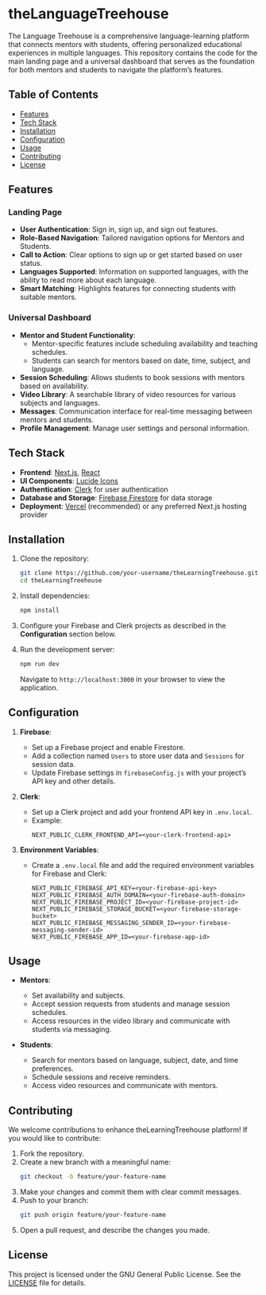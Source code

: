 # theLanguageTreehouse

The Language Treehouse is a comprehensive language-learning platform that connects mentors with students, offering personalized educational experiences in multiple languages. This repository contains the code for the main landing page and a universal dashboard that serves as the foundation for both mentors and students to navigate the platform’s features.

## Table of Contents

- [Features](#features)
- [Tech Stack](#tech-stack)
- [Installation](#installation)
- [Configuration](#configuration)
- [Usage](#usage)
- [Contributing](#contributing)
- [License](#license)

## Features

### Landing Page

- **User Authentication**: Sign in, sign up, and sign out features.
- **Role-Based Navigation**: Tailored navigation options for Mentors and Students.
- **Call to Action**: Clear options to sign up or get started based on user status.
- **Languages Supported**: Information on supported languages, with the ability to read more about each language.
- **Smart Matching**: Highlights features for connecting students with suitable mentors.

### Universal Dashboard

- **Mentor and Student Functionality**:
  - Mentor-specific features include scheduling availability and teaching schedules.
  - Students can search for mentors based on date, time, subject, and language.
- **Session Scheduling**: Allows students to book sessions with mentors based on availability.
- **Video Library**: A searchable library of video resources for various subjects and languages.
- **Messages**: Communication interface for real-time messaging between mentors and students.
- **Profile Management**: Manage user settings and personal information.

## Tech Stack

- **Frontend**: [Next.js](https://nextjs.org/), [React](https://reactjs.org/)
- **UI Components**: [Lucide Icons](https://lucide.dev/)
- **Authentication**: [Clerk](https://clerk.dev/) for user authentication
- **Database and Storage**: [Firebase Firestore](https://firebase.google.com/products/firestore) for data storage
- **Deployment**: [Vercel](https://vercel.com/) (recommended) or any preferred Next.js hosting provider

## Installation

1. Clone the repository:

   ```bash
   git clone https://github.com/your-username/theLearningTreehouse.git
   cd theLearningTreehouse
   ```

2. Install dependencies:

   ```bash
   npm install
   ```

3. Configure your Firebase and Clerk projects as described in the **Configuration** section below.

4. Run the development server:

   ```bash
   npm run dev
   ```

   Navigate to `http://localhost:3000` in your browser to view the application.

## Configuration

1. **Firebase**:

   - Set up a Firebase project and enable Firestore.
   - Add a collection named `Users` to store user data and `Sessions` for session data.
   - Update Firebase settings in `firebaseConfig.js` with your project’s API key and other details.

2. **Clerk**:

   - Set up a Clerk project and add your frontend API key in `.env.local`.
   - Example:
     ```plaintext
     NEXT_PUBLIC_CLERK_FRONTEND_API=<your-clerk-frontend-api>
     ```

3. **Environment Variables**:
   - Create a `.env.local` file and add the required environment variables for Firebase and Clerk:
     ```plaintext
     NEXT_PUBLIC_FIREBASE_API_KEY=<your-firebase-api-key>
     NEXT_PUBLIC_FIREBASE_AUTH_DOMAIN=<your-firebase-auth-domain>
     NEXT_PUBLIC_FIREBASE_PROJECT_ID=<your-firebase-project-id>
     NEXT_PUBLIC_FIREBASE_STORAGE_BUCKET=<your-firebase-storage-bucket>
     NEXT_PUBLIC_FIREBASE_MESSAGING_SENDER_ID=<your-firebase-messaging-sender-id>
     NEXT_PUBLIC_FIREBASE_APP_ID=<your-firebase-app-id>
     ```

## Usage

- **Mentors**:

  - Set availability and subjects.
  - Accept session requests from students and manage session schedules.
  - Access resources in the video library and communicate with students via messaging.

- **Students**:
  - Search for mentors based on language, subject, date, and time preferences.
  - Schedule sessions and receive reminders.
  - Access video resources and communicate with mentors.

## Contributing

We welcome contributions to enhance theLearningTreehouse platform! If you would like to contribute:

1. Fork the repository.
2. Create a new branch with a meaningful name:
   ```bash
   git checkout -b feature/your-feature-name
   ```
3. Make your changes and commit them with clear commit messages.
4. Push to your branch:
   ```bash
   git push origin feature/your-feature-name
   ```
5. Open a pull request, and describe the changes you made.

## License

This project is licensed under the GNU General Public License. See the [LICENSE](LICENSE) file for details.
